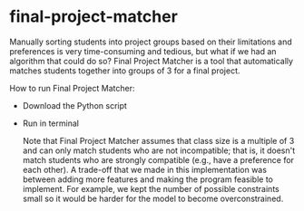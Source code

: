 # final-project-matcher

Manually sorting students into project groups based on their limitations and preferences is very time-consuming and tedious, but what if we had an algorithm that could do so? Final Project Matcher is a tool that automatically matches students together into groups of 3 for a final project.

How to run Final Project Matcher:
- Download the Python script
- Run in terminal

  Note that Final Project Matcher assumes that class size is a multiple of 3 and can only match students who are not incompatible; that is, it doesn't match students who are strongly compatible (e.g., have a preference for each other). A trade-off that we made in this implementation was between adding more features and making the program feasible to implement. For example, we kept the number of possible constraints small so it would be harder for the model to become overconstrained.

